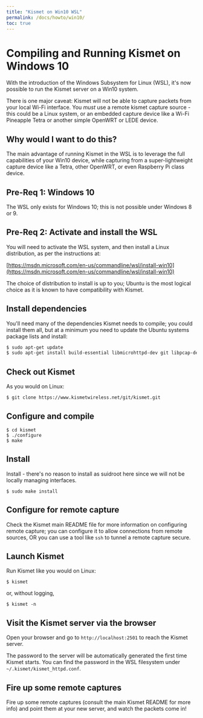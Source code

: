 ```yaml
---
title: "Kismet on Win10 WSL"
permalink: /docs/howto/win10/
toc: true
---
```


# Compiling and Running Kismet on Windows 10

With the introduction of the Windows Subsystem for Linux (WSL), it's now possible to run the Kismet server on a Win10 system.

There is one major caveat:  Kismet will not be able to capture packets from your local Wi-Fi interface.  You *must* use a remote kismet capture source - this could be a Linux system, or an embedded capture device like a Wi-Fi Pineapple Tetra or another simple OpenWRT or LEDE device.

## Why would I want to do this?

The main advantage of running Kismet in the WSL is to leverage the full capabilities of your Win10 device, while capturing from a super-lightweight capture device like a Tetra, other OpenWRT, or even Raspberry Pi class device.

## Pre-Req 1:  Windows 10

The WSL only exists for Windows 10; this is not possible under Windows 8 or 9.

## Pre-Req 2:  Activate and install the WSL

You will need to activate the WSL system, and then install a Linux distribution, as per the instructions at:

[https://msdn.microsoft.com/en-us/commandline/wsl/install-win10](https://msdn.microsoft.com/en-us/commandline/wsl/install-win10)

The choice of distribution to install is up to you; Ubuntu is the most logical choice as it is known to have compatibility with Kismet.

## Install dependencies

You'll need many of the dependencies Kismet needs to compile; you could install them all, but at a minimum you need to update the Ubuntu systems package lists and install:

```bash
$ sudo apt-get update
$ sudo apt-get install build-essential libmicrohttpd-dev git libpcap-dev libsqlite3-dev
```

## Check out Kismet

As you would on Linux:

```
$ git clone https://www.kismetwireless.net/git/kismet.git
```

## Configure and compile

```
$ cd kismet
$ ./configure
$ make
```

## Install

Install - there's no reason to install as suidroot here since we will not be locally managing interfaces.

```
$ sudo make install
```

## Configure for remote capture

Check the Kismet main README file for more information on configuring remote capture; you can configure it to allow connections from remote sources, OR you can use a tool like `ssh` to tunnel a remote capture secure.

## Launch Kismet 

Run Kismet like you would on Linux:

```
$ kismet
```

or, without logging,

```
$ kismet -n
```

## Visit the Kismet server via the browser

Open your browser and go to `http://localhost:2501` to reach the Kismet server.

The password to the server will be automatically generated the first time Kismet starts.  You can find the password in the WSL filesystem under `~/.kismet/kismet_httpd.conf`.

## Fire up some remote captures

Fire up some remote captures (consult the main Kismet README for more info) and point them at your new server, and watch the packets come in!



